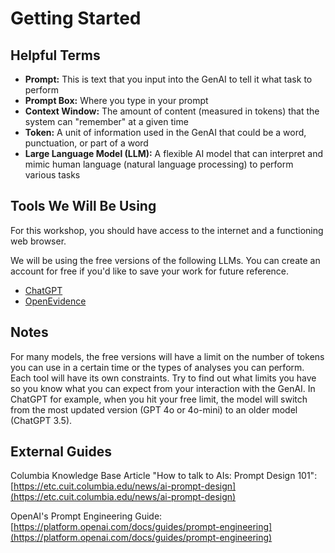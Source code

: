 # Getting Started

## Helpful Terms
- **Prompt:** This is text that you input into the GenAI to tell it what task to perform
- **Prompt Box:** Where you type in your prompt
- **Context Window:** The amount of content (measured in tokens) that the system can "remember" at a given time
- **Token:** A unit of information used in the GenAI that could be a word, punctuation, or part of a word
- **Large Language Model (LLM):** A flexible AI model that can interpret and mimic human language (natural language processing) to perform various tasks

## Tools We Will Be Using
For this workshop, you should have access to the internet and a functioning web browser.

We will be using the free versions of the following LLMs. You can create an account for free if you'd like to save your work for future reference.

- [ChatGPT](https://chatgpt.com)
- [OpenEvidence](https://www.openevidence.com)

## Notes
For many models, the free versions will have a limit on the number of tokens you can use in a certain time or the types of analyses you can perform. Each tool will have its own constraints. Try to find out what limits you have so you know what you can expect from your interaction with the GenAI. In ChatGPT for example, when you hit your free limit, the model will switch from the most updated version (GPT 4o or 4o-mini) to an older model (ChatGPT 3.5).

## External Guides
Columbia Knowledge Base Article "How to talk to AIs: Prompt Design 101": [https://etc.cuit.columbia.edu/news/ai-prompt-design](https://etc.cuit.columbia.edu/news/ai-prompt-design)

OpenAI's Prompt Engineering Guide: [https://platform.openai.com/docs/guides/prompt-engineering](https://platform.openai.com/docs/guides/prompt-engineering)
